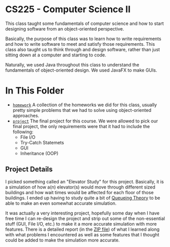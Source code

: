 # CS225 - Computer Science II
This class taught some fundamentals of computer science and how to start designing software from an object-oriented perspective.

Basically, the purpose of this class was to learn how to write requirements and how to write software to meet and satisfy those requirements. This class also taught us to think through and design software, rather than just sitting down at a computer and starting to code.

Naturally, we used Java throughout this class to understand the fundamentals of object-oriented design. We used JavaFX to make GUIs.

# In This Folder
* [`homework`](./homework)
A collection of the homeworks we did for this class, usually pretty simple problems that we had to solve using object-oriented approaches.
* [`project`](./project)
The final project for this course. We were allowed to pick our final project, the only requirements were that it had to include the following:
    * File I/O
    * Try-Catch Statemets
    * GUI
    * Inheritance (OOP)

## Project Details
I picked something called an "Elevator Study" for this project. Basically, it is a simulation of how a(n) elevator(s) would move through different sized buildings and how wait times would be affected for each floor of those buildings. I ended up having to study quite a bit of [Queueing Theory](https://en.wikipedia.org/wiki/Queueing_theory) to be able to make an even somewhat accurate simulation.

It was actually a very interesting project, hopefully some day when I have free time I can re-design the project and strip out some of the non-essential stuff (GUI, File I/O, etc.) to make it a more accurate simulation with more features. There is a detailed report (in the [ZIP file](./project/CS225_P07_AaronVanDeBrook.zip)) of what I learned along with what problems I encountered as well as some features that I thought could be added to make the simulation more accurate.